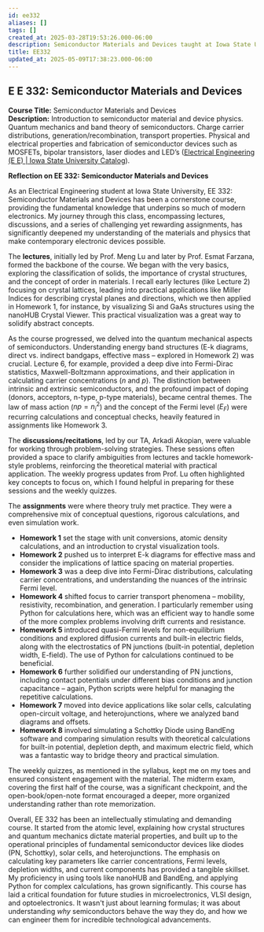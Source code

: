 ```yaml
---
id: ee332
aliases: []
tags: []
created_at: 2025-03-28T19:53:26.000-06:00
description: Semiconductor Materials and Devices taught at Iowa State University.
title: EE332
updated_at: 2025-05-09T17:38:23.000-06:00
---
```


## E E 332: Semiconductor Materials and Devices

**Course Title:** Semiconductor Materials and Devices  
**Description:** Introduction to semiconductor material and device physics. Quantum mechanics and band theory of semiconductors. Charge carrier distributions, generation/recombination, transport properties. Physical and electrical properties and fabrication of semiconductor devices such as MOSFETs, bipolar transistors, laser diodes and LED’s ([Electrical Engineering (E E) | Iowa State University Catalog](https://catalog.iastate.edu/previouscatalogs/2022-2023/azcourses/e_e/#:~:text=Introduction%20to%20semiconductor%20material%20and,transistors%2C%20laser%20diodes%20and%20LED%27s)).  

**Reflection on EE 332: Semiconductor Materials and Devices**

As an Electrical Engineering student at Iowa State University, EE 332: Semiconductor Materials and Devices has been a cornerstone course, providing the fundamental knowledge that underpins so much of modern electronics. My journey through this class, encompassing lectures, discussions, and a series of challenging yet rewarding assignments, has significantly deepened my understanding of the materials and physics that make contemporary electronic devices possible.

The **lectures**, initially led by Prof. Meng Lu and later by Prof. Esmat Farzana, formed the backbone of the course. We began with the very basics, exploring the classification of solids, the importance of crystal structures, and the concept of order in materials. I recall early lectures (like Lecture 2) focusing on crystal lattices, leading into practical applications like Miller Indices for describing crystal planes and directions, which we then applied in Homework 1, for instance, by visualizing Si and GaAs structures using the nanoHUB Crystal Viewer. This practical visualization was a great way to solidify abstract concepts.

As the course progressed, we delved into the quantum mechanical aspects of semiconductors. Understanding energy band structures (E-k diagrams, direct vs. indirect bandgaps, effective mass – explored in Homework 2) was crucial. Lecture 6, for example, provided a deep dive into Fermi-Dirac statistics, Maxwell-Boltzmann approximations, and their application in calculating carrier concentrations ($n$ and $p$). The distinction between intrinsic and extrinsic semiconductors, and the profound impact of doping (donors, acceptors, n-type, p-type materials), became central themes. The law of mass action ($np = n_i^2$) and the concept of the Fermi level ($E_F$) were recurring calculations and conceptual checks, heavily featured in assignments like Homework 3.

The **discussions/recitations**, led by our TA, Arkadi Akopian, were valuable for working through problem-solving strategies. These sessions often provided a space to clarify ambiguities from lectures and tackle homework-style problems, reinforcing the theoretical material with practical application. The weekly progress updates from Prof. Lu often highlighted key concepts to focus on, which I found helpful in preparing for these sessions and the weekly quizzes.

The **assignments** were where theory truly met practice. They were a comprehensive mix of conceptual questions, rigorous calculations, and even simulation work.
*  **Homework 1** set the stage with unit conversions, atomic density calculations, and an introduction to crystal visualization tools.
*  **Homework 2** pushed us to interpret E-k diagrams for effective mass and consider the implications of lattice spacing on material properties.
*  **Homework 3** was a deep dive into Fermi-Dirac distributions, calculating carrier concentrations, and understanding the nuances of the intrinsic Fermi level.
*  **Homework 4** shifted focus to carrier transport phenomena – mobility, resistivity, recombination, and generation. I particularly remember using Python for calculations here, which was an efficient way to handle some of the more complex problems involving drift currents and resistance.
*  **Homework 5** introduced quasi-Fermi levels for non-equilibrium conditions and explored diffusion currents and built-in electric fields, along with the electrostatics of PN junctions (built-in potential, depletion width, E-field). The use of Python for calculations continued to be beneficial.
*  **Homework 6** further solidified our understanding of PN junctions, including contact potentials under different bias conditions and junction capacitance – again, Python scripts were helpful for managing the repetitive calculations.
*  **Homework 7** moved into device applications like solar cells, calculating open-circuit voltage, and heterojunctions, where we analyzed band diagrams and offsets.
*  **Homework 8** involved simulating a Schottky Diode using BandEng software and comparing simulation results with theoretical calculations for built-in potential, depletion depth, and maximum electric field, which was a fantastic way to bridge theory and practical simulation.

The weekly quizzes, as mentioned in the syllabus, kept me on my toes and ensured consistent engagement with the material. The midterm exam, covering the first half of the course, was a significant checkpoint, and the open-book/open-note format encouraged a deeper, more organized understanding rather than rote memorization.

Overall, EE 332 has been an intellectually stimulating and demanding course. It started from the atomic level, explaining how crystal structures and quantum mechanics dictate material properties, and built up to the operational principles of fundamental semiconductor devices like diodes (PN, Schottky), solar cells, and heterojunctions. The emphasis on calculating key parameters like carrier concentrations, Fermi levels, depletion widths, and current components has provided a tangible skillset. My proficiency in using tools like nanoHUB and BandEng, and applying Python for complex calculations, has grown significantly. This course has laid a critical foundation for future studies in microelectronics, VLSI design, and optoelectronics. It wasn't just about learning formulas; it was about understanding *why* semiconductors behave the way they do, and how we can engineer them for incredible technological advancements.
